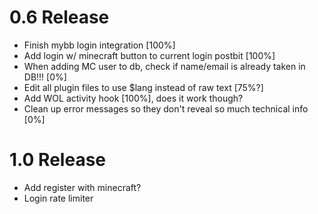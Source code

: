 0.6 Release
=====
- Finish mybb login integration [100%]
- Add login w/ minecraft button to current login postbit [100%]
- When adding MC user to db, check if name/email is already taken in DB!!! [0%]
- Edit all plugin files to use $lang instead of raw text [75%?]
- Add WOL activity hook [100%], does it work though?
- Clean up error messages so they don't reveal so much technical info [0%]

1.0 Release
=====
- Add register with minecraft?
- Login rate limiter